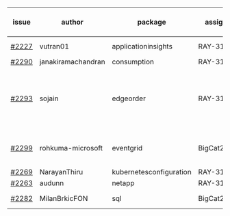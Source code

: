 | issue | author | package | assignee | bot advice | created date of issue | target release date | date from target |
| ------ | ------ | ------ | ------ | ------ | ------ | ------ | :-----: |
| [#2227](https://github.com/Azure/sdk-release-request/issues/2227) | vutran01 | applicationinsights | RAY-316 | new comment.  <br> | 11-17 | 12-01 |   |
| [#2290](https://github.com/Azure/sdk-release-request/issues/2290) | janakiramachandran | consumption | RAY-316 |   | 12-08 | 12-22 |   |
| [#2293](https://github.com/Azure/sdk-release-request/issues/2293) | sojain | edgeorder | RAY-316 | new version is 0.0.0, please check base branch!   | 12-09 | 12-23 |   |
| [#2299](https://github.com/Azure/sdk-release-request/issues/2299) | rohkuma-microsoft | eventgrid | BigCat20196 | new issue ! <br> release date < 2 ! <br> | 12-10 | 12-14 | 2 |
| [#2269](https://github.com/Azure/sdk-release-request/issues/2269) | NarayanThiru | kubernetesconfiguration | RAY-316 |   | 11-30 | 12-07 |   |
| [#2263](https://github.com/Azure/sdk-release-request/issues/2263) | audunn | netapp | RAY-316 |   | 11-26 | 12-20 |   |
| [#2282](https://github.com/Azure/sdk-release-request/issues/2282) | MilanBrkicFON | sql | BigCat20196 |   release date < 2 ! <br> | 12-06 | 12-10 | -1 |
